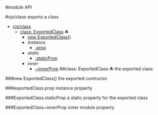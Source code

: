 #module API

<a name="module_cjs/class"></a>
#cjs/class
exports a class


* [cjs/class](#module_cjs/class)
  * [class: ExportedClass](#exp_module_cjs/class--ExportedClass) ⏏
    * [new ExportedClass()](#new_module_cjs/class--ExportedClass_new)
    * _instance_
      * [.prop](#module_cjs/class--ExportedClass#prop)
    * _static_
      * [.staticProp](#module_cjs/class--ExportedClass.staticProp)
    * _inner_
      * [~innerProp](#module_cjs/class--ExportedClass..innerProp)
<a name="exp_module_cjs/class--ExportedClass"></a>
##class: ExportedClass ⏏
the exported class

<a name="new_module_cjs/class--ExportedClass_new"></a>
###new ExportedClass()
the exported contructor

<a name="module_cjs/class--ExportedClass#prop"></a>
###exportedClass.prop
instance property

<a name="module_cjs/class--ExportedClass.staticProp"></a>
###ExportedClass.staticProp
a static property for the exported class

<a name="module_cjs/class--ExportedClass..innerProp"></a>
###ExportedClass~innerProp
inner module property

